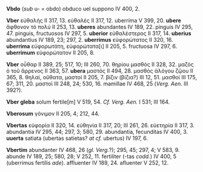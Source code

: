 **Vbdo** (*sub* u- = obdo) obduco uel suppono IV 400, 2.

**Vber** εὐθαλής II 317, 13. εὐθαλές II 317, 12. uberrima V 399, 20.
**ubere** ἄφθονον τὸ πολύ II 253, 13. **uberes** abundantes IV 189, 22.
pinguis IV 295, 47. pinguis, fructuosos IV 297, 5. **uberior**
εὐθαλέστερος II 317, 14. **uberius** abundantius IV 189, 23; 297, 2.
**uberrimus** εὐφορώτατος II 320, 16. **uberrima** εὐφορωτάτη,
εὐφορώτατα[ι] II 205, 5. fructuosa IV 297, 6. **uberrimum**
εὐφορώτατον II 205, 8.

**Vber** οὖθαρ II 389, 25; 517, 10; III 260, 70. θηρίου μασθός II 328,
32. μαζὸς ὁ τοῦ ἄρρενος II 363, 57. **ubera** μαστός II 494, 28. μασθὸς
ἀλόγου ζῷου II 365, 8. θηλαί, οὔθατα, μαστοί II 205, 7. βίζιν (βίζια?)
III 12, 51. μασθοί III 175, 67; 311, 20. μαστοί III 248, 24; 530, 16.
mamillae IV 468, 25 (*Verg. Aen.* III 392?).

**Vber gleba** solum fertile[m] V 519, 54. *Cf. Verg. Aen.* I 531; III
164.

**Vberosum** γόνιμον II 205, 4; 212, 44.

**Vbertas** εὐφορία II 320, 14. εὐθηνία II 317, 20; III 261, 26.
εὐετηρία II 317, 3. abundantia IV 295, 44; 297, 3; 580, 29. abundantia,
fecunditas IV 400, 3. **uuerta** satiata (ubertas satietas? *at cf.*
ubertus) IV 197, 6.

**Vbertim** abundanter IV 468, 26 (*gl. Verg.*?); 295, 45; 297, 4; V
583, 9. abunde IV 189, 25; 580, 28; V 252, 11. fertiliter (-tas *codd.*)
IV 400, 5 (uberrimus fertilis *ade*). affluenter IV 189, 24. afluenter V
252, 12.
